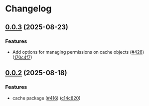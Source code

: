 # Changelog

## [0.0.3](https://github.com/cccteam/ccc/compare/cache/v0.0.2...cache/v0.0.3) (2025-08-23)


### Features

* Add options for managing permissions on cache objects ([#428](https://github.com/cccteam/ccc/issues/428)) ([170c4f7](https://github.com/cccteam/ccc/commit/170c4f7759e4583f31ce7b27a8613dabf3908227))

## [0.0.2](https://github.com/cccteam/ccc/compare/cache/v0.0.1...cache/v0.0.2) (2025-08-18)


### Features

* cache package ([#416](https://github.com/cccteam/ccc/issues/416)) ([c14c820](https://github.com/cccteam/ccc/commit/c14c820cda66e029f60b0dbc875538c4cbc45188))
